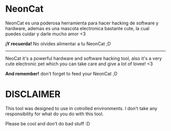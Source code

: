 # NeonCat

NeonCat es una poderosa herramienta para hacer hacking de software y hardware, ademas es una mascota electronica bastante cute, la cual puedes cuidar y darle mucho amor <3


__¡Y recuerda!__ No olvides alimentar a tu NeonCat ;D

---
NeoCat it's a powerful hardware and software hacking tool, also it's a very cute electronic pet which you can take care and give a lot of lovee! <3

__And remember!__ don't forget to feed your NeonCat ;D



# **DISCLAIMER**
This tool was designed to use in cotrolled environments. I don't take any responsibility for what do you do with this tool.

Please be cool and don't do bad stuff :D